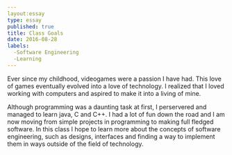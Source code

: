 ```yaml
---
layout:essay
type: essay
published: true
title: Class Goals
date: 2016-08-28
labels: 
  -Software Engineering
  -Learning
---
```


Ever since my childhood, videogames were a passion I have had.  This love of games eventually evolved into a love of technology. I realized that I loved working with computers and aspired to make it into a living of mine.

Although programming was a daunting task at first, I perservered and managed to learn java, C and C++.  I had a lot of fun down the road and I am now moving from simple projects in programming to making full fledged software.  In this class I hope to learn more about the concepts of software engineering, such as designs, interfaces and finding a way to implement them in ways outside of the field of technology.
